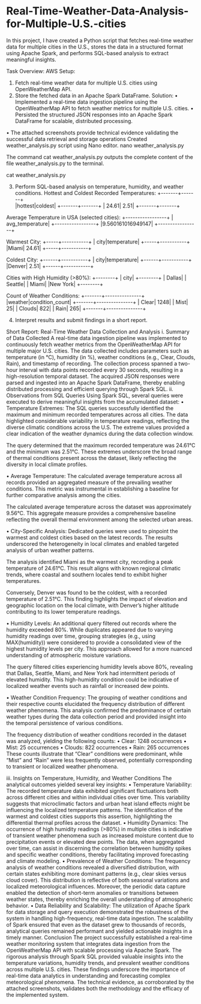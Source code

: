 # Real-Time-Weather-Data-Analysis-for-Multiple-U.S.-cities

In this project, I have created a Python script that fetches real-time weather data for
multiple cities in the U.S., stores the data in a structured format using Apache Spark, and
performs SQL-based analysis to extract meaningful insights.

Task Overview:
AWS Setup:
 
1.	Fetch real-time weather data for multiple U.S. cities using OpenWeatherMap API.
2.	Store the fetched data in an Apache Spark DataFrame.
Solution:
•	Implemented a real-time data ingestion pipeline using the OpenWeatherMap API to fetch weather metrics for multiple U.S. cities.
•	Persisted the structured JSON responses into an Apache Spark DataFrame for scalable, distributed processing.

•	The attached screenshots provide technical evidence validating the successful data retrieval and storage operations 
Created weather_analysis.py script using Nano editor.
nano weather_analysis.py

The command cat weather_analysis.py outputs the complete content of the file weather_analysis.py to the terminal. 

cat weather_analysis.py

3.	Perform SQL-based analysis on temperature, humidity, and weather conditions.
Hottest and Coldest Recorded Temperatures:
+-------+-------+                                                               
|hottest|coldest|
+-------+-------+
|  24.61|   2.51|
+-------+-------+

Average Temperature in USA (selected cities):
+-----------------+
|  avg_temperature|
+-----------------+
|9.560161016949147|
+-----------------+

Warmest City:
+-----+-----------+
| city|temperature|
+-----+-----------+
|Miami|      24.61|
+-----+-----------+

Coldest City:
+------+-----------+
|  city|temperature|
+------+-----------+
|Denver|       2.51|
+------+-----------+

Cities with High Humidity (>80%):
+--------+
|    city|
+--------+
|  Dallas|
| Seattle|
|   Miami|
|New York|
+--------+

Count of Weather Conditions:
+-------+---------------+
|weather|condition_count|
+-------+---------------+
|  Clear|           1248|
|   Mist|             25|
| Clouds|            822|
|   Rain|            265|
+-------+---------------+
 

4.	Interpret results and submit findings in a short report.

Short Report: Real-Time Weather Data Collection and Analysis
i.	Summary of Data Collected
A real-time data ingestion pipeline was implemented to continuously fetch weather metrics from the OpenWeatherMap API for multiple major U.S. cities. The data collected includes parameters such as temperature (in °C), humidity (in %), weather conditions (e.g., Clear, Clouds, Rain), and timestamp of recording. The collection process spanned a two-hour interval with data points recorded every 30 seconds, resulting in a high-resolution temporal dataset. The acquired JSON responses were parsed and ingested into an Apache Spark DataFrame, thereby enabling distributed processing and efficient querying through Spark SQL.
ii.	 Observations from SQL Queries
Using Spark SQL, several queries were executed to derive meaningful insights from the accumulated dataset:
•	Temperature Extremes: The SQL queries successfully identified the maximum and minimum recorded temperatures across all cities. The data highlighted considerable variability in temperature readings, reflecting the diverse climatic conditions across the U.S. The extreme values provided a clear indication of the weather dynamics during the data collection window.

The query determined that the maximum recorded temperature was 24.61°C and the minimum was 2.51°C. These extremes underscore the broad range of thermal conditions present across the dataset, likely reflecting the diversity in local climate profiles.

•	Average Temperature: The calculated average temperature across all records provided an aggregated measure of the prevailing weather conditions. This metric was instrumental in establishing a baseline for further comparative analysis among the cities.

The calculated average temperature across the dataset was approximately 9.56°C. This aggregate measure provides a comprehensive baseline reflecting the overall thermal environment among the selected urban areas.

•	City-Specific Analysis: Dedicated queries were used to pinpoint the warmest and coldest cities based on the latest records. The results underscored the heterogeneity in local climates and enabled targeted analysis of urban weather patterns.

The analysis identified Miami as the warmest city, recording a peak temperature of 24.61°C. This result aligns with known regional climatic trends, where coastal and southern locales tend to exhibit higher temperatures.

Conversely, Denver was found to be the coldest, with a recorded temperature of 2.51°C. This finding highlights the impact of elevation and geographic location on the local climate, with Denver’s higher altitude contributing to its lower temperature readings.

•	Humidity Levels: An additional query filtered out records where the humidity exceeded 80%. While duplicates appeared due to varying humidity readings over time, grouping strategies (e.g., using MAX(humidity)) were considered to provide a consolidated view of the highest humidity levels per city. This approach allowed for a more nuanced understanding of atmospheric moisture variations.

The query filtered cities experiencing humidity levels above 80%, revealing that Dallas, Seattle, Miami, and New York had intermittent periods of elevated humidity. This high-humidity condition could be indicative of localized weather events such as rainfall or increased dew points.

•	Weather Condition Frequency: The grouping of weather conditions and their respective counts elucidated the frequency distribution of different weather phenomena. This analysis confirmed the predominance of certain weather types during the data collection period and provided insight into the temporal persistence of various conditions.

The frequency distribution of weather conditions recorded in the dataset was analyzed, yielding the following counts:
•	Clear: 1248 occurrences
•	Mist: 25 occurrences
•	Clouds: 822 occurrences
•	Rain: 265 occurrences
These counts illustrate that “Clear” conditions were predominant, while “Mist” and “Rain” were less frequently observed, potentially corresponding to transient or localized weather phenomena.

iii.	Insights on Temperature, Humidity, and Weather Conditions
The analytical outcomes yielded several key insights:
•	Temperature Variability: The recorded temperature data exhibited significant fluctuations both across different cities and within individual cities over time. This variability suggests that microclimatic factors and urban heat island effects might be influencing the localized temperature patterns. The identification of the warmest and coldest cities supports this assertion, highlighting the differential thermal profiles across the dataset.
•	Humidity Dynamics: The occurrence of high humidity readings (>80%) in multiple cities is indicative of transient weather phenomena such as increased moisture content due to precipitation events or elevated dew points. The data, when aggregated over time, can assist in discerning the correlation between humidity spikes and specific weather conditions, thereby facilitating improved forecasting and climate modeling.
•	Prevalence of Weather Conditions: The frequency analysis of weather conditions revealed a diversified distribution, with certain states exhibiting more dominant patterns (e.g., clear skies versus cloud cover). This distribution is reflective of both seasonal variations and localized meteorological influences. Moreover, the periodic data capture enabled the detection of short-term anomalies or transitions between weather states, thereby enriching the overall understanding of atmospheric behavior.
•	Data Reliability and Scalability: The utilization of Apache Spark for data storage and query execution demonstrated the robustness of the system in handling high-frequency, real-time data ingestion. The scalability of Spark ensured that even as the dataset grew to thousands of records, analytical queries remained performant and yielded actionable insights in a timely manner.
Conclusion
The project successfully established a real-time weather monitoring system that integrates data ingestion from the OpenWeatherMap API with scalable processing via Apache Spark. The rigorous analysis through Spark SQL provided valuable insights into the temperature variations, humidity trends, and prevalent weather conditions across multiple U.S. cities. These findings underscore the importance of real-time data analytics in understanding and forecasting complex meteorological phenomena. The technical evidence, as corroborated by the attached screenshots, validates both the methodology and the efficacy of the implemented system.
